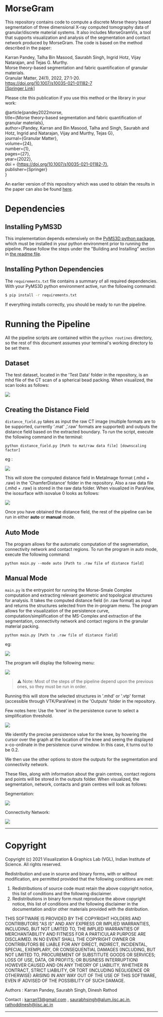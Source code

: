 # MorseGram #


This repository contains code to compute a discrete Morse theory based segmentation of three dimensional X-ray computed tomography data of granular/discrete material systems. It also includes MorseGramVis, a tool that supports visualization and analysis of the segmentation and contact network produced by MorseGram. The code is based on the method described in the paper: 

Karran Pandey, Talha Bin Masood, Saurabh Singh, Ingrid Hotz, Vijay Natarajan, and Tejas G. Murthy.  
Morse theory-based segmentation and fabric quantification of granular materials.  
Granular Matter, 24(1), 2022, 27:1-20.  
https://doi.org/10.1007/s10035-021-01182-7  
[[Springer Link]](https://link.springer.com/article/10.1007/s10035-021-01182-7)    

Please cite this publication if you use this method or the library in your work:

@article{pandey2022morse,  
  title={Morse theory-based segmentation and fabric quantification of granular materials},  
  author={Pandey, Karran and Bin Masood, Talha and Singh, Saurabh and Hotz, Ingrid and Natarajan, Vijay and Murthy, Tejas G},  
  journal={Granular Matter},  
  volume={24},  
  number={1},  
  pages={27},  
  year={2022},  
  doi = {https://doi.org/10.1007/s10035-021-01182-7},  
  publisher={Springer}  
}

An earlier version of this repository which was used to obtain the results in the paper can also be found [here](https://github.com/karran13/Granular-Material-Packing-Analysis).

# Dependencies

## Installing PyMS3D

This implementation depends extensively on the [PyMS3D python package](https://github.com/vgl-iisc/mscomplex3d), which must be installed in your python environment prior to running the pipeline. Please follow the steps under the "Building and Installing" section in [the readme file](https://github.com/vgl-iisc/mscomplex3d/blob/main/Readme.md).

## Installing Python Dependencies

The `requirements.txt` file contains a summary of all required dependencies. With your PyMS3D python environment active, run the following command:

```bash
$ pip install -r requirements.txt
```

If everything installs correctly, you should be ready to run the pipeline.

# Running the Pipeline

All the pipeline scripts are contained within the `python routines` directory, so the rest of this document assumes your terminal's working directory to be set there.

## Dataset

The test dataset, located in the 'Test Data' folder in the repository, is an mhd file of the CT scan of a spherical bead packing. When visualized, the scan looks as follows:

![](READMEFiles/raw%20data%20vol%20render.png)

## Creating the Distance Field

`distance_field.py` takes as input the raw CT image (multiple formats are to be supported, currently '.mat' ,'.raw' formats are supported) and outputs the distance field based on the extracted boundary. To run the script, execute the following command in the terminal:

`python distance_field.py [Path to mat/raw data file] [downscaling factor]`

eg :

![](READMEFiles/Screenshot%20from%202022-10-16%2023-37-43.png)

This will store the computed distance field in MetaImage format (.mhd + .raw) in the 'ChamferDistance' folder in the repository. Also a raw data file (.mhd + .raw) is stored in the raw data folder. When visualized in ParaView, the isosurface with isovalue 0 looks as follows:

![](READMEFiles/bd_surface.png)

Once you have obtained the distance field, the rest of the pipeline can be run in either **auto** or **manual** mode.

## Auto Mode

The program allows for the automatic computation of the segmentation, connectivity network and contact regions. To run the program in auto mode, execute the following command:

`python main.py --mode auto [Path to .raw file of distance field]`

## Manual Mode

`main.py` is the entrypoint for running the Morse-Smale Complex computation
and extracting relevant geometric and topological structures for analysis. It
takes the computed distance field (in .raw format) as input and returns the structures selected from the in-program menu. The program allows for the visualization of the persistence curve, computation/simplification of the MS-Complex and extraction of the segmentation, connectivity network and contact regions in the granular material packing.

`python main.py [Path to .raw file of distance field]`

eg:

![](READMEFiles/Screenshot%20from%202022-10-16%2023-30-41.png)

The program will display the following menu:

![](READMEFiles/Screenshot%20from%202022-10-16%2023-34-47.png)

> ⚠️ Note: Most of the steps of the pipeline depend upon the previous ones, so they must be run in order.

Running this will store the selected structures in '.mhd' or '.vtp' format (accessible through VTK/ParaView) in the 'Outputs' folder in the repository.

Few notes here: Use the 'knee' in the persistence curve to select a simplification threshold.

![](READMEFiles/pers_curve.png)

We identify the precise persistence value for the knee, by hovering the cursor over the graph at the location of the knee and seeing the displayed x-co-ordinate in the persistence curve window. In this case, it turns out to be 0.2.

We then use the other options to store the outputs for the segmentation and connectivity network.

These files, along with information about the grain centres, contact regions and points will be stored in the outputs folder. When visualized, the segmentation, network, contacts and grain centres will look as follows:

Segmentation:

![](READMEFiles/segmentation.png)

Connectivity Network:

![](READMEFiles/contact_network.png)

---

# Copyright

Copyright (c) 2021 Visualization & Graphics Lab (VGL), Indian Institute of Science. All rights reserved.

Redistribution and use in source and binary forms, with or without
modification, are permitted provided that the following conditions are met:

1. Redistributions of source code must retain the above copyright notice, this list of conditions and the following disclaimer.
2. Redistributions in binary form must reproduce the above copyright notice, this list of conditions and the following disclaimer in the documentation and/or other materials provided with the distribution.

THIS SOFTWARE IS PROVIDED BY THE COPYRIGHT HOLDERS AND CONTRIBUTORS "AS IS" AND
ANY EXPRESS OR IMPLIED WARRANTIES, INCLUDING, BUT NOT LIMITED TO, THE IMPLIED
WARRANTIES OF MERCHANTABILITY AND FITNESS FOR A PARTICULAR PURPOSE ARE
DISCLAIMED. IN NO EVENT SHALL THE COPYRIGHT OWNER OR CONTRIBUTORS BE LIABLE FOR
ANY DIRECT, INDIRECT, INCIDENTAL, SPECIAL, EXEMPLARY, OR CONSEQUENTIAL DAMAGES
(INCLUDING, BUT NOT LIMITED TO, PROCUREMENT OF SUBSTITUTE GOODS OR SERVICES;
LOSS OF USE, DATA, OR PROFITS; OR BUSINESS INTERRUPTION) HOWEVER CAUSED AND
ON ANY THEORY OF LIABILITY, WHETHER IN CONTRACT, STRICT LIABILITY, OR TORT
(INCLUDING NEGLIGENCE OR OTHERWISE) ARISING IN ANY WAY OUT OF THE USE OF THIS
SOFTWARE, EVEN IF ADVISED OF THE POSSIBILITY OF SUCH DAMAGE.
 
Authors   : Karran Pandey, Saurabh Singh, Dinesh Rathod

Contact  : karran13@gmail.com , saurabhsingh@alum.iisc.ac.in, rathoddinesh@iisc.ac.in


---
